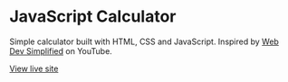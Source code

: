 # JavaScript Calculator
Simple calculator built with HTML, CSS and JavaScript. Inspired by [Web Dev Simplified](https://www.youtube.com/watch?v=j59qQ7YWLxw&t=107s&ab_channel=WebDevSimplified) on YouTube.

[View live site](https://adamgilroy22.github.io/javascript-calculator/)